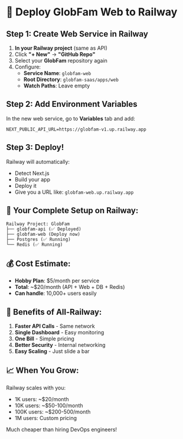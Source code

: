 # 🚀 Deploy GlobFam Web to Railway

## Step 1: Create Web Service in Railway

1. **In your Railway project** (same as API)
2. Click **"+ New"** → **"GitHub Repo"**
3. Select your **GlobFam** repository again
4. Configure:
   - **Service Name**: `globfam-web`
   - **Root Directory**: `globfam-saas/apps/web`
   - **Watch Paths**: Leave empty

## Step 2: Add Environment Variables

In the new web service, go to **Variables** tab and add:
```
NEXT_PUBLIC_API_URL=https://globfam-v1.up.railway.app
```

## Step 3: Deploy!

Railway will automatically:
- Detect Next.js
- Build your app
- Deploy it
- Give you a URL like: `globfam-web.up.railway.app`

## 🎯 Your Complete Setup on Railway:

```
Railway Project: GlobFam
├── globfam-api (✅ Deployed)
├── globfam-web (Deploy now)
├── Postgres (✅ Running)
└── Redis (✅ Running)
```

## 💰 Cost Estimate:
- **Hobby Plan**: $5/month per service
- **Total**: ~$20/month (API + Web + DB + Redis)
- **Can handle**: 10,000+ users easily

## 🚀 Benefits of All-Railway:

1. **Faster API Calls** - Same network
2. **Single Dashboard** - Easy monitoring
3. **One Bill** - Simple pricing
4. **Better Security** - Internal networking
5. **Easy Scaling** - Just slide a bar

## 📈 When You Grow:

Railway scales with you:
- 1K users: ~$20/month
- 10K users: ~$50-100/month
- 100K users: ~$200-500/month
- 1M users: Custom pricing

Much cheaper than hiring DevOps engineers!